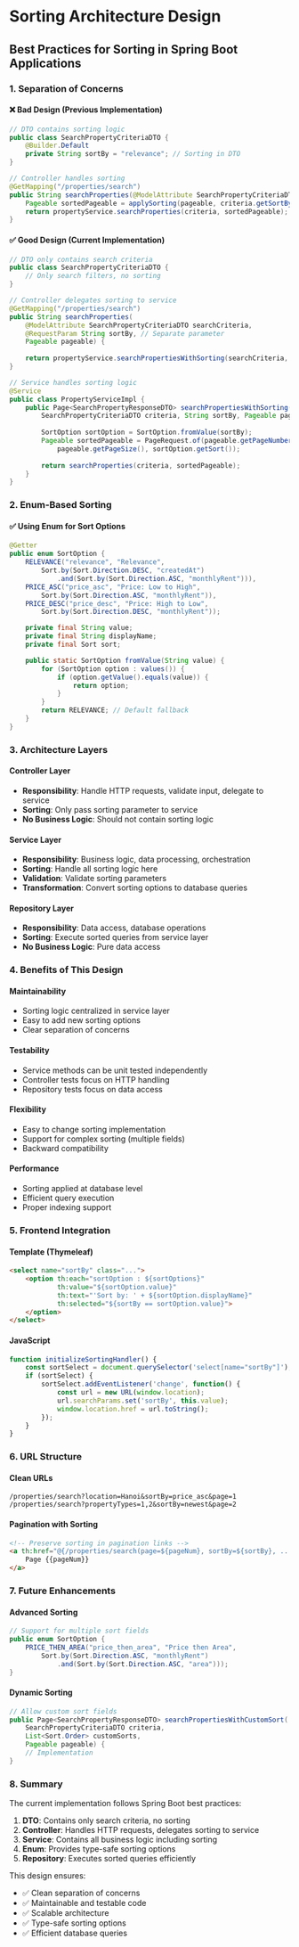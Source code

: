 # Sorting Architecture Design

## Best Practices for Sorting in Spring Boot Applications

### 1. **Separation of Concerns**

#### ❌ Bad Design (Previous Implementation)
```java
// DTO contains sorting logic
public class SearchPropertyCriteriaDTO {
    @Builder.Default
    private String sortBy = "relevance"; // Sorting in DTO
}

// Controller handles sorting
@GetMapping("/properties/search")
public String searchProperties(@ModelAttribute SearchPropertyCriteriaDTO criteria, ...) {
    Pageable sortedPageable = applySorting(pageable, criteria.getSortBy()); // Sorting in controller
    return propertyService.searchProperties(criteria, sortedPageable);
}
```

#### ✅ Good Design (Current Implementation)
```java
// DTO only contains search criteria
public class SearchPropertyCriteriaDTO {
    // Only search filters, no sorting
}

// Controller delegates sorting to service
@GetMapping("/properties/search")
public String searchProperties(
    @ModelAttribute SearchPropertyCriteriaDTO searchCriteria,
    @RequestParam String sortBy, // Separate parameter
    Pageable pageable) {
    
    return propertyService.searchPropertiesWithSorting(searchCriteria, sortBy, pageable);
}

// Service handles sorting logic
@Service
public class PropertyServiceImpl {
    public Page<SearchPropertyResponseDTO> searchPropertiesWithSorting(
        SearchPropertyCriteriaDTO criteria, String sortBy, Pageable pageable) {
        
        SortOption sortOption = SortOption.fromValue(sortBy);
        Pageable sortedPageable = PageRequest.of(pageable.getPageNumber(), 
            pageable.getPageSize(), sortOption.getSort());
        
        return searchProperties(criteria, sortedPageable);
    }
}
```

### 2. **Enum-Based Sorting**

#### ✅ Using Enum for Sort Options
```java
@Getter
public enum SortOption {
    RELEVANCE("relevance", "Relevance", 
        Sort.by(Sort.Direction.DESC, "createdAt")
            .and(Sort.by(Sort.Direction.ASC, "monthlyRent"))),
    PRICE_ASC("price_asc", "Price: Low to High", 
        Sort.by(Sort.Direction.ASC, "monthlyRent")),
    PRICE_DESC("price_desc", "Price: High to Low", 
        Sort.by(Sort.Direction.DESC, "monthlyRent"));

    private final String value;
    private final String displayName;
    private final Sort sort;

    public static SortOption fromValue(String value) {
        for (SortOption option : values()) {
            if (option.getValue().equals(value)) {
                return option;
            }
        }
        return RELEVANCE; // Default fallback
    }
}
```

### 3. **Architecture Layers**

#### **Controller Layer**
- **Responsibility**: Handle HTTP requests, validate input, delegate to service
- **Sorting**: Only pass sorting parameter to service
- **No Business Logic**: Should not contain sorting logic

#### **Service Layer**
- **Responsibility**: Business logic, data processing, orchestration
- **Sorting**: Handle all sorting logic here
- **Validation**: Validate sorting parameters
- **Transformation**: Convert sorting options to database queries

#### **Repository Layer**
- **Responsibility**: Data access, database operations
- **Sorting**: Execute sorted queries from service layer
- **No Business Logic**: Pure data access

### 4. **Benefits of This Design**

#### **Maintainability**
- Sorting logic centralized in service layer
- Easy to add new sorting options
- Clear separation of concerns

#### **Testability**
- Service methods can be unit tested independently
- Controller tests focus on HTTP handling
- Repository tests focus on data access

#### **Flexibility**
- Easy to change sorting implementation
- Support for complex sorting (multiple fields)
- Backward compatibility

#### **Performance**
- Sorting applied at database level
- Efficient query execution
- Proper indexing support

### 5. **Frontend Integration**

#### **Template (Thymeleaf)**
```html
<select name="sortBy" class="...">
    <option th:each="sortOption : ${sortOptions}" 
            th:value="${sortOption.value}" 
            th:text="'Sort by: ' + ${sortOption.displayName}"
            th:selected="${sortBy == sortOption.value}">
    </option>
</select>
```

#### **JavaScript**
```javascript
function initializeSortingHandler() {
    const sortSelect = document.querySelector('select[name="sortBy"]');
    if (sortSelect) {
        sortSelect.addEventListener('change', function() {
            const url = new URL(window.location);
            url.searchParams.set('sortBy', this.value);
            window.location.href = url.toString();
        });
    }
}
```

### 6. **URL Structure**

#### **Clean URLs**
```
/properties/search?location=Hanoi&sortBy=price_asc&page=1
/properties/search?propertyTypes=1,2&sortBy=newest&page=2
```

#### **Pagination with Sorting**
```html
<!-- Preserve sorting in pagination links -->
<a th:href="@{/properties/search(page=${pageNum}, sortBy=${sortBy}, ...)}">
    Page {{pageNum}}
</a>
```

### 7. **Future Enhancements**

#### **Advanced Sorting**
```java
// Support for multiple sort fields
public enum SortOption {
    PRICE_THEN_AREA("price_then_area", "Price then Area", 
        Sort.by(Sort.Direction.ASC, "monthlyRent")
            .and(Sort.by(Sort.Direction.ASC, "area")));
}
```

#### **Dynamic Sorting**
```java
// Allow custom sort fields
public Page<SearchPropertyResponseDTO> searchPropertiesWithCustomSort(
    SearchPropertyCriteriaDTO criteria, 
    List<Sort.Order> customSorts, 
    Pageable pageable) {
    // Implementation
}
```

### 8. **Summary**

The current implementation follows Spring Boot best practices:

1. **DTO**: Contains only search criteria, no sorting
2. **Controller**: Handles HTTP requests, delegates sorting to service
3. **Service**: Contains all business logic including sorting
4. **Enum**: Provides type-safe sorting options
5. **Repository**: Executes sorted queries efficiently

This design ensures:
- ✅ Clean separation of concerns
- ✅ Maintainable and testable code
- ✅ Scalable architecture
- ✅ Type-safe sorting options
- ✅ Efficient database queries 